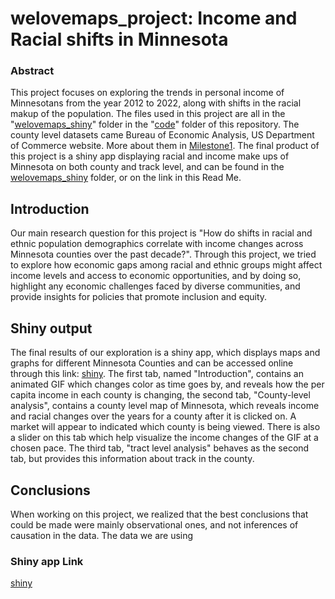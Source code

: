 # welovemaps_project: Income and Racial shifts in Minnesota

### Abstract
This project focuses on exploring the trends in personal income of Minnesotans from the year 2012 to 2022, along with shifts in the racial makup of the population. The files used in this project are all in the "[welovemaps_shiny](https://github.com/yospepin/welovemaps_project/tree/main/code/welovemaps_shiny)" folder in the "[code](https://github.com/yospepin/welovemaps_project/tree/main/code)" folder of this repository. The county level datasets came Bureau of Economic Analysis, US Department of Commerce website. More about them in [Milestone1](https://github.com/yospepin/welovemaps_project/tree/main/planning). The final product of this project is a shiny app displaying racial and income make ups of Minnesota on both county and track level, and can be found in the [welovemaps_shiny](https://github.com/yospepin/welovemaps_project/tree/main/code/welovemaps_shiny) folder, or on the link in this Read Me.

## Introduction
Our main research question for this project is "How do shifts in racial and ethnic population demographics correlate with income changes across Minnesota counties over the past decade?". Through this project, we tried to explore how economic gaps among racial and ethnic groups might affect income levels and access to economic opportunities, and by doing so, highlight any economic challenges faced by diverse communities, and provide insights for policies that promote inclusion and equity.

## Shiny output
The final results of our exploration is a shiny app, which displays maps and graphs for different Minnesota Counties and can be accessed online through this link: [shiny](https://irisfokamsi.shinyapps.io/welovemaps_shiny/). The first tab, named "Introduction", contains an animated GIF which changes color as time goes by, and reveals how the per capita income in each county is changing, the second tab, "County-level analysis", contains a county level map of Minnesota, which reveals income and racial changes over the years for a county after it is clicked on. A market will appear to indicated which county is being viewed. There is also a slider on this tab which help visualize the income changes of the GIF at a chosen pace. The third tab, "tract level analysis" behaves as the second tab, but provides this information about track in the county. 

## Conclusions
When working on this project, we realized that the best conclusions that could be made were mainly observational ones, and not inferences of causation in the data. The data we are using 

### Shiny app Link
[shiny](https://irisfokamsi.shinyapps.io/welovemaps_shiny/)

